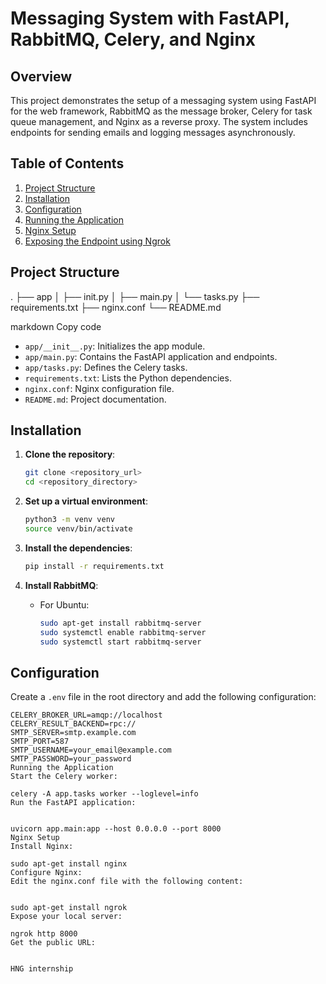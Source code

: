 # Messaging System with FastAPI, RabbitMQ, Celery, and Nginx

## Overview

This project demonstrates the setup of a messaging system using FastAPI for the web framework, RabbitMQ as the message broker, Celery for task queue management, and Nginx as a reverse proxy. The system includes endpoints for sending emails and logging messages asynchronously.

## Table of Contents

1. [Project Structure](#project-structure)
2. [Installation](#installation)
3. [Configuration](#configuration)
4. [Running the Application](#running-the-application)
5. [Nginx Setup](#nginx-setup)
6. [Exposing the Endpoint using Ngrok](#exposing-the-endpoint-using-ngrok)


## Project Structure

.
├── app
│ ├── init.py
│ ├── main.py
│ └── tasks.py
├── requirements.txt
├── nginx.conf
└── README.md

markdown
Copy code

- `app/__init__.py`: Initializes the app module.
- `app/main.py`: Contains the FastAPI application and endpoints.
- `app/tasks.py`: Defines the Celery tasks.
- `requirements.txt`: Lists the Python dependencies.
- `nginx.conf`: Nginx configuration file.
- `README.md`: Project documentation.

## Installation

1. **Clone the repository**:
    ```bash
    git clone <repository_url>
    cd <repository_directory>
    ```

2. **Set up a virtual environment**:
    ```bash
    python3 -m venv venv
    source venv/bin/activate
    ```

3. **Install the dependencies**:
    ```bash
    pip install -r requirements.txt
    ```

4. **Install RabbitMQ**:
    - For Ubuntu:
        ```bash
        sudo apt-get install rabbitmq-server
        sudo systemctl enable rabbitmq-server
        sudo systemctl start rabbitmq-server
        ```

## Configuration

Create a `.env` file in the root directory and add the following configuration:

```env
CELERY_BROKER_URL=amqp://localhost
CELERY_RESULT_BACKEND=rpc://
SMTP_SERVER=smtp.example.com
SMTP_PORT=587
SMTP_USERNAME=your_email@example.com
SMTP_PASSWORD=your_password
Running the Application
Start the Celery worker:

celery -A app.tasks worker --loglevel=info
Run the FastAPI application:


uvicorn app.main:app --host 0.0.0.0 --port 8000
Nginx Setup
Install Nginx:

sudo apt-get install nginx
Configure Nginx:
Edit the nginx.conf file with the following content:


sudo apt-get install ngrok
Expose your local server:

ngrok http 8000
Get the public URL:


HNG internship
